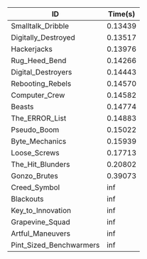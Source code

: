 |ID|Time(s)|
|-|-|
|Smalltalk_Dribble|0.13439|
|Digitally_Destroyed|0.13517|
|Hackerjacks|0.13976|
|Rug_Heed_Bend|0.14266|
|Digital_Destroyers|0.14443|
|Rebooting_Rebels|0.14570|
|Computer_Crew|0.14582|
|Beasts|0.14774|
|The_ERROR_List|0.14883|
|Pseudo_Boom|0.15022|
|Byte_Mechanics|0.15939|
|Loose_Screws|0.17713|
|The_Hit_Blunders|0.20802|
|Gonzo_Brutes|0.39073|
|Creed_Symbol|inf|
|Blackouts|inf|
|Key_to_Innovation|inf|
|Grapevine_Squad|inf|
|Artful_Maneuvers|inf|
|Pint_Sized_Benchwarmers|inf|
